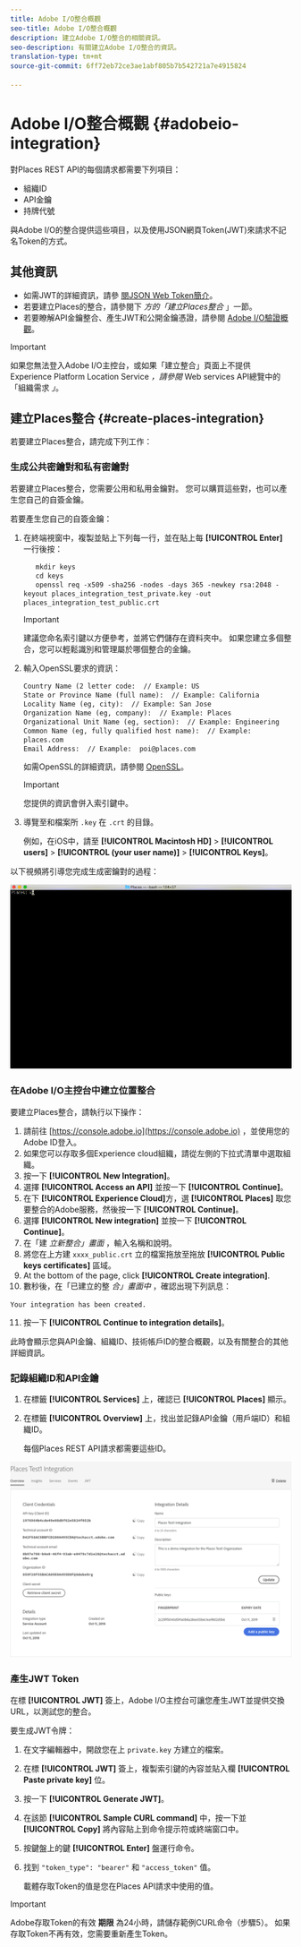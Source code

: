 ```yaml
---
title: Adobe I/O整合概觀
seo-title: Adobe I/O整合概觀
description: 建立Adobe I/O整合的相關資訊。
seo-description: 有關建立Adobe I/O整合的資訊。
translation-type: tm+mt
source-git-commit: 6ff72eb72ce3ae1abf805b7b542721a7e4915824

---
```



# Adobe I/O整合概觀 {#adobeio-integration}

對Places REST API的每個請求都需要下列項目：

* 組織ID
* API金鑰
* 持牌代號

與Adobe I/O的整合提供這些項目，以及使用JSON網頁Token(JWT)來請求不記名Token的方式。

## 其他資訊

* 如需JWT的詳細資訊，請參 [閱JSON Web Token簡介](https://jwt.io/introduction/)。
* 若要建立Places的整合，請參閱下 *方的「建立Places整合* 」一節。
* 若要瞭解API金鑰整合、產生JWT和公開金鑰憑證，請參閱 [Adobe I/O驗證概觀](https://www.adobe.io/apis/cloudplatform/console/authentication/gettingstarted.html)。

>[!IMPORTANT]
>
>如果您無法登入Adobe I/O主控台，或如果「建立整合」頁面上不提供Experience Platform Location Service *，請參閱* Web services API總覽中的「組織需求 *」*[](/help/web-service-api/places-web-services.md)。

## 建立Places整合 {#create-places-integration}

若要建立Places整合，請完成下列工作：

### 生成公共密鑰對和私有密鑰對

若要建立Places整合，您需要公用和私用金鑰對。 您可以購買這些對，也可以產生您自己的自簽金鑰。

若要產生您自己的自簽金鑰：

1. 在終端視窗中，複製並貼上下列每一行，並在貼上每 **[!UICONTROL Enter]** 一行後按：

   ```text
      mkdir keys
      cd keys
      openssl req -x509 -sha256 -nodes -days 365 -newkey rsa:2048 -keyout places_integration_test_private.key -out    places_integration_test_public.crt
   ```

   >[!IMPORTANT]
   >
   >建議您命名索引鍵以方便參考，並將它們儲存在資料夾中。 如果您建立多個整合，您可以輕鬆識別和管理屬於哪個整合的金鑰。

2. 輸入OpenSSL要求的資訊：

   ```text
   Country Name (2 letter code:  // Example: US
   State or Province Name (full name):  // Example: California
   Locality Name (eg, city):  // Example: San Jose
   Organization Name (eg, company):  // Example: Places
   Organizational Unit Name (eg, section):  // Example: Engineering
   Common Name (eg, fully qualified host name):  // Example: places.com
   Email Address:  // Example:  poi@places.com
   ```

   如需OpenSSL的詳細資訊，請參閱 [OpenSSL](https://www.openssl.org/)。

   >[!IMPORTANT]
   >
   >您提供的資訊會併入索引鍵中。

3. 導覽至和檔案所 `.key` 在 `.crt` 的目錄。

   例如，在iOS中，請至 **[!UICONTROL Macintosh HD]** &gt; **[!UICONTROL users]** &gt; **[!UICONTROL (your user name)]** &gt; **[!UICONTROL Keys]**。

以下視頻將引導您完成生成密鑰對的過程：

![](/help/assets/places_integration_video.gif)

### 在Adobe I/O主控台中建立位置整合

要建立Places整合，請執行以下操作：

1. 請前往 [https://console.adobe.io](https://console.adobe.io) ，並使用您的Adobe ID登入。
2. 如果您可以存取多個Experience cloud組織，請從左側的下拉式清單中選取組織。
3. 按一下 **[!UICONTROL New Integration]**。
4. 選擇 **[!UICONTROL Access an API]** 並按一下 **[!UICONTROL Continue]**。
5. 在下 **[!UICONTROL Experience Cloud]**&#x200B;方，選 **[!UICONTROL Places]** 取您要整合的Adobe服務，然後按一下 **[!UICONTROL Continue]**。
6. 選擇 **[!UICONTROL New integration]** 並按一下 **[!UICONTROL Continue]**。
7. 在「建 *立新整合」畫面* ，輸入名稱和說明。
8. 將您在上方建 `xxxx_public.crt` 立的檔案拖放至拖放 **[!UICONTROL Public keys certificates]** 區域。
9. At the bottom of the page, click **[!UICONTROL Create integration]**.
10. 數秒後，在「已建立的整 *合」畫面中* ，確認出現下列訊息：

   `Your integration has been created.`

11. 按一下 **[!UICONTROL Continue to integration details]**。

   此時會顯示您與API金鑰、組織ID、技術帳戶ID的整合概觀，以及有關整合的其他詳細資訊。

### 記錄組織ID和API金鑰

1. 在標籤 **[!UICONTROL Services]** 上，確認已 **[!UICONTROL Places]** 顯示。
2. 在標籤 **[!UICONTROL Overview]** 上，找出並記錄API金鑰（用戶端ID）和組織ID。

   每個Places REST API請求都需要這些ID。

![](/help/assets/places_orgid_api-key.png)

### 產生JWT Token

在標 **[!UICONTROL JWT]** 簽上，Adobe I/O主控台可讓您產生JWT並提供交換URL，以測試您的整合。

要生成JWT令牌：

1. 在文字編輯器中，開啟您在上 `private.key` 方建立的檔案。
2. 在標 **[!UICONTROL JWT]** 簽上，複製索引鍵的內容並貼入欄 **[!UICONTROL Paste private key]** 位。
3. 按一下 **[!UICONTROL Generate JWT]**。
4. 在該節 **[!UICONTROL Sample CURL command]** 中，按一下並 **[!UICONTROL Copy]** 將內容貼上到命令提示符或終端窗口中。
5. 按鍵盤上的鍵 **[!UICONTROL Enter]** 盤運行命令。
6. 找到 `"token_type": "bearer"` 和 `"access_token"` 值。

   載體存取Token的值是您在Places API請求中使用的值。

>[!IMPORTANT]
>
>Adobe存取Token的有效 **期限** 為24小時，請儲存範例CURL命令（步驟5）。 如果存取Token不再有效，您需要重新產生Token。

